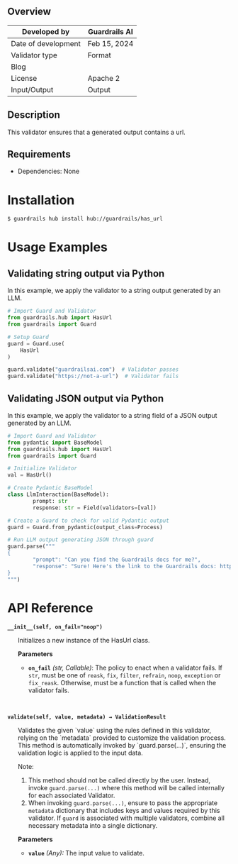 ## Overview

| Developed by | Guardrails AI |
| --- | --- |
| Date of development | Feb 15, 2024 |
| Validator type | Format |
| Blog |  |
| License | Apache 2 |
| Input/Output | Output |

## Description
This validator ensures that a generated output contains a url.

## Requirements

* Dependencies: None

# Installation

```bash
$ guardrails hub install hub://guardrails/has_url
```

# Usage Examples

## Validating string output via Python

In this example, we apply the validator to a string output generated by an LLM.

```python
# Import Guard and Validator
from guardrails.hub import HasUrl
from guardrails import Guard

# Setup Guard
guard = Guard.use(
    HasUrl
)

guard.validate("guardrailsai.com")  # Validator passes
guard.validate("https://not-a-url")  # Validator fails
```

## Validating JSON output via Python

In this example, we apply the validator to a string field of a JSON output generated by an LLM.

```python
# Import Guard and Validator
from pydantic import BaseModel
from guardrails.hub import HasUrl
from guardrails import Guard

# Initialize Validator
val = HasUrl()

# Create Pydantic BaseModel
class LlmInteraction(BaseModel):
		prompt: str
		response: str = Field(validators=[val])

# Create a Guard to check for valid Pydantic output
guard = Guard.from_pydantic(output_class=Process)

# Run LLM output generating JSON through guard
guard.parse("""
{
		"prompt": "Can you find the Guardrails docs for me?",
		"response": "Sure! Here's the link to the Guardrails docs: https://guardrailsai.com/docs"
}
""")
```

# API Reference

**`__init__(self, on_fail="noop")`**
<ul>
Initializes a new instance of the HasUrl class.

**Parameters**
- **`on_fail`** *(str, Callable)*: The policy to enact when a validator fails.  If `str`, must be one of `reask`, `fix`, `filter`, `refrain`, `noop`, `exception` or `fix_reask`. Otherwise, must be a function that is called when the validator fails.
</ul>
<br/>

**`validate(self, value, metadata) → ValidationResult`**
<ul>
Validates the given `value` using the rules defined in this validator, relying on the `metadata` provided to customize the validation process. This method is automatically invoked by `guard.parse(...)`, ensuring the validation logic is applied to the input data.

Note:

1. This method should not be called directly by the user. Instead, invoke `guard.parse(...)` where this method will be called internally for each associated Validator.
2. When invoking `guard.parse(...)`, ensure to pass the appropriate `metadata` dictionary that includes keys and values required by this validator. If `guard` is associated with multiple validators, combine all necessary metadata into a single dictionary.

**Parameters**
- **`value`** *(Any):* The input value to validate.
</ul>
